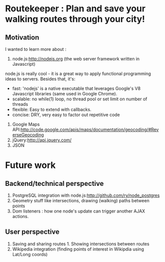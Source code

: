 # Routekeeper : Plan and save your walking routes through your city! 

## Motivation

I wanted to learn more about :

1. node.js:http://nodejs.org (the web server framework written in Javascript)

node.js is really cool - it is a great way to apply functional
programming ideas to servers. Besides that, it's:

* fast: 'nodejs' is a native executable that leverages Google's V8 Javascript libraries (same used in Google Chrome).
* scalable: no while(1) loop, no thread pool or set limit on number of threads
* flexible: Easy to extend with callbacks.
* concise: DRY, very easy to factor out repetitive code

1. Google Maps API:http://code.google.com/apis/maps/documentation/geocoding/#ReverseGeocoding
1. jQuery:http://api.jquery.com/
1. JSON

# Future work

## Backend/technical perspective

1. PostgreSQL integration with node.js:http://github.com/ry/node_postgres
2. Geometry stuff like intersections, drawing (walking) paths between points
3. Dom listeners : how one node's update can trigger another AJAX actions.

## User perspective

1. Saving and sharing routes 1. Showing intersections between routes
1. Wikipedia integration (finding points of interest in Wikipdia using
Lat/Long coords)


